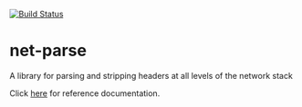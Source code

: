 [![Build Status](https://travis-ci.org/jbaublitz/net-parse.svg?branch=master)](https://travis-ci.org/jbaublitz/net-parse)

# net-parse
A library for parsing and stripping headers at all levels of the network stack

Click [here](https://jbaublitz.github.io/net-parse/net-parse/index.html) for reference documentation.
